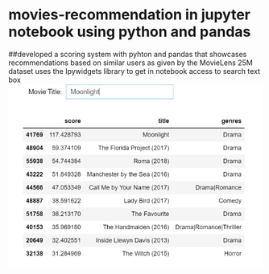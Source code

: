 # movies-recommendation in jupyter notebook using python and pandas
##developed a scoring system with pyhton and pandas that showcases recommendations based on similar users as given by the MovieLens 25M dataset uses the Ipywidgets library to get in notebook access to search text box
![ss](ss.PNG)

